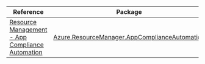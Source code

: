 | Reference | Package | Source |
|---|---|---|
|[Resource Management - App Compliance Automation](resourcemanager.appcomplianceautomation-readme.md)|[Azure.ResourceManager.AppComplianceAutomation](https://www.nuget.org/packages/Azure.ResourceManager.AppComplianceAutomation)|[GitHub](https://github.com/Azure/azure-sdk-for-net/blob/main/sdk/appcomplianceautomation/Azure.ResourceManager.AppComplianceAutomation)|
